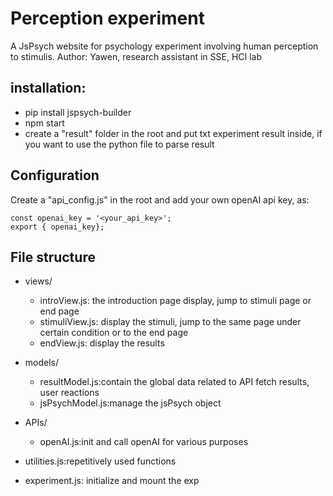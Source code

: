 # Perception experiment
A JsPsych website for psychology experiment involving human perception to stimulis.
Author: Yawen, research assistant in SSE, HCI lab

## installation:

- pip install jspsych-builder
- npm start
- create a "result" folder in the root and put txt experiment result inside, if you want to use the python file to parse result

## Configuration
Create a "api_config.js" in the root and add your own openAI api key, as:
```
const openai_key = '<your_api_key>';
export { openai_key};
```

## File structure
- views/
	- introView.js: the introduction page display, jump to stimuli page or end page
	- stimuliView.js: display the stimuli, jump to the same page under certain condition or to the end page
	- endView.js: display the results

- models/
	- resultModel.js:contain the global data related to API fetch results, user reactions
	- jsPsychModel.js:manage the jsPsych object

- APIs/
	- openAI.js:init and call openAI for various purposes

- utilities.js:repetitively used functions
- experiment.js: initialize and mount the exp

